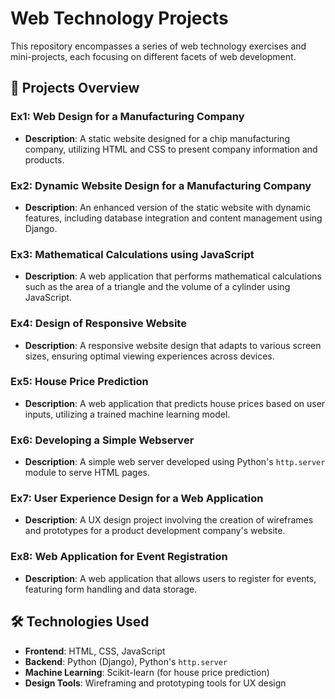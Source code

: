 # Web Technology Projects

This repository encompasses a series of web technology exercises and mini-projects, each focusing on different facets of web development.

## 📁 Projects Overview

### Ex1: Web Design for a Manufacturing Company
- **Description**: A static website designed for a chip manufacturing company, utilizing HTML and CSS to present company information and products.

### Ex2: Dynamic Website Design for a Manufacturing Company
- **Description**: An enhanced version of the static website with dynamic features, including database integration and content management using Django.

### Ex3: Mathematical Calculations using JavaScript
- **Description**: A web application that performs mathematical calculations such as the area of a triangle and the volume of a cylinder using JavaScript.

### Ex4: Design of Responsive Website
- **Description**: A responsive website design that adapts to various screen sizes, ensuring optimal viewing experiences across devices.

### Ex5: House Price Prediction
- **Description**: A web application that predicts house prices based on user inputs, utilizing a trained machine learning model.

### Ex6: Developing a Simple Webserver
- **Description**: A simple web server developed using Python's `http.server` module to serve HTML pages.

### Ex7: User Experience Design for a Web Application
- **Description**: A UX design project involving the creation of wireframes and prototypes for a product development company's website.

### Ex8: Web Application for Event Registration
- **Description**: A web application that allows users to register for events, featuring form handling and data storage.

## 🛠️ Technologies Used

- **Frontend**: HTML, CSS, JavaScript
- **Backend**: Python (Django), Python's `http.server`
- **Machine Learning**: Scikit-learn (for house price prediction)
- **Design Tools**: Wireframing and prototyping tools for UX design
